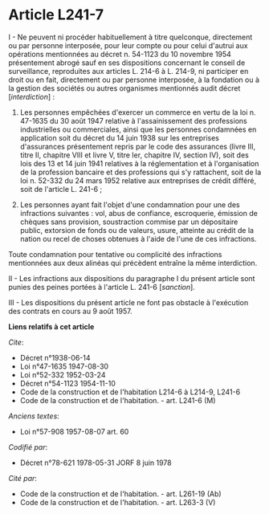 # Article L241-7

I - Ne peuvent ni procéder habituellement à titre quelconque, directement ou par personne interposée, pour leur compte ou
pour celui d'autrui aux opérations mentionnées au décret n. 54-1123 du 10 novembre 1954 présentement abrogé sauf en ses
dispositions concernant le conseil de surveillance, reproduites aux articles L. 214-6 à L. 214-9, ni participer en droit ou
en fait, directement ou par personne interposée, à la fondation ou à la gestion des sociétés ou autres organismes mentionnés
audit décret [*interdiction*] :

1. Les personnes empêchées d'exercer un commerce en vertu de la loi n. 47-1635 du 30 août 1947 relative à l'assainissement
des professions industrielles ou commerciales, ainsi que les personnes condamnées en application soit du décret du 14 juin
1938 sur les entreprises d'assurances présentement repris par le code des assurances (livre III, titre II, chapitre VIII et
livre V, titre Ier, chapitre IV, section IV), soit des lois des 13 et 14 juin 1941 relatives à la réglementation et à
l'organisation de la profession bancaire et des professions qui s'y rattachent, soit de la loi n. 52-332 du 24 mars 1952
relative aux entreprises de crédit différé, soit de l'article L. 241-6 ;

2. Les personnes ayant fait l'objet d'une condamnation pour une des infractions suivantes : vol, abus de confiance,
escroquerie, émission de chèques sans provision, soustraction commise par un dépositaire public, extorsion de fonds ou de
valeurs, usure, atteinte au crédit de la nation ou recel de choses obtenues à l'aide de l'une de ces infractions.

Toute condamnation pour tentative ou complicité des infractions mentionnées aux deux alinéas qui précèdent entraîne la même
interdiction.

II - Les infractions aux dispositions du paragraphe I du présent article sont punies des peines portées à l'article L. 241-6
[*sanction*].

III  - Les dispositions du présent article ne font pas obstacle à l'exécution des contrats en cours au 9 août 1957.

**Liens relatifs à cet article**

_Cite_:

  - Décret n°1938-06-14
  - Loi n°47-1635 1947-08-30
  - Loi n°52-332 1952-03-24
  - Décret n°54-1123 1954-11-10
  - Code de la construction et de l'habitation L214-6 à L214-9, L241-6
  - Code de la construction et de l'habitation. - art. L241-6 (M)

_Anciens textes_:

  - Loi n°57-908 1957-08-07 art. 60

_Codifié par_:

  - Décret n°78-621 1978-05-31 JORF 8 juin 1978

_Cité par_:

  - Code de la construction et de l'habitation. - art. L261-19 (Ab)
  - Code de la construction et de l'habitation. - art. L263-3 (V)
